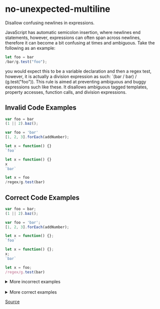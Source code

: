 <!--
 generated docs file, do not edit by hand, see xtask/docgen 
-->
# no-unexpected-multiline

Disallow confusing newlines in expressions.

JavaScript has automatic semicolon insertion, where newlines end statements, however,
expressions can often span across newlines, therefore it can become a bit confusing at times
and ambiguous. Take the following as an example:

```js
let foo = bar
/bar/g.test("foo");
```

you would expect this to be a variable declaration and then a regex test, however, it is actually
a division expression as such: `(bar / bar) / (g.test("foo")).
This rule is aimed at preventing ambiguous and buggy expressions such like these. It disallows
ambiguous tagged templates, property accesses, function calls, and division expressions.

## Invalid Code Examples

```js
var foo = bar
(1 || 2).baz();

var foo = 'bar'
[1, 2, 3].forEach(addNumber);

let x = function() {}
`foo`

let x = function() {}
x
`bar`

let x = foo
/regex/g.test(bar)
```

## Correct Code Examples

```js
var foo = bar;
(1 || 2).baz();

var foo = 'bar';
[1, 2, 3].forEach(addNumber);

let x = function() {};
`foo`

let x = function() {};
x;
`bar`

let x = foo;
/regex/g.test(bar)
```

<details>
 <summary> More incorrect examples </summary>

```js
var a = b
(x || y).doSomething()
```

```js
var a = (a || b)
(x || y).doSomething()
```

```js
var a = (a || b)
(x).doSomething()
```

```js
var a = b
[a, b, c].forEach(doSomething)
```

```js
var a = b
(x || y).doSomething()
```

```js
var a = b
[a, b, c].forEach(doSomething)
```

```js
let x = function() {}
`hello`
```

```js
let x = function() {}
x
`hello`
```

```js
x
.y
z
`Invalid Test Case`
```

```js
foo
/ bar /gym
```

```js
foo
/ bar /g
```

```js
foo
/ bar /g.test(baz)
```
</details><br>
<details>
 <summary> More correct examples </summary>

```js
(x || y).aFunction()
```

```js
[a, b, c].forEach(doSomething)
```

```js
var a = b;
(x || y).doSomething()
```

```js
var a = b
;(x || y).doSomething()
```

```js
var a = b
void (x || y).doSomething()
```

```js
var a = b;
[1, 2, 3].forEach(console.log)
```

```js
var a = b
void [1, 2, 3].forEach(console.log)
```

```js
"abc\
(123)"
```

```js
var a = (
(123)
)
```

```js
f(
(x)
)
```

```js
(
function () {}
)[1]
```

```js
let x = function() {};
`hello`
```

```js
let x = function() {}
x `hello`
```

```js
String.raw `Hi
${2+3}!`;
```

```js
x
.y
z `Valid Test Case`
```

```js
f(x
)`Valid Test Case`
```

```js
x.
y `Valid Test Case`
```

```js
(x
)`Valid Test Case`
```

```js
foo
/ bar /2
```

```js
foo
/ bar / mgy
```

```js
foo
/ bar /
gym
```

```js
foo
/ bar
/ ygm
```

```js
foo
/ bar /GYM
```

```js
foo
/ bar / baz
```

```js
foo /bar/g
```

```js
foo
/denominator/
2
```

```js
foo
/ /abc/
```

```js
5 / (5
/ 5)
```

```js
var a = b
?.(x || y).doSomething()
```

```js
var a = b
?.[a, b, c].forEach(doSomething)
```
</details>

[Source](https://github.com/RDambrosio016/RSLint/tree/master/crates/rslint_core/src/groups/errors/no_unexpected_multiline.rs)
